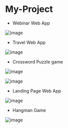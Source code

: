# My-Project

- Webinar Web App

![image](https://user-images.githubusercontent.com/90941723/157417335-a6e59dde-8f2e-4dd3-8b41-eeb47402d0e3.png)

- Travel Web App

![image](https://user-images.githubusercontent.com/90941723/157419060-16eb12e8-a75f-477a-8e2a-57e0608fbee2.png)

- Crossword Puzzle game

![image](https://user-images.githubusercontent.com/90941723/157419246-3f75d45d-57de-411b-a578-1cae1974b5d8.png)

![image](https://user-images.githubusercontent.com/90941723/157419582-5377e9c0-1a45-4a9b-ae12-f5f102074ca9.png)

- Landing Page Web App

![image](https://user-images.githubusercontent.com/90941723/157419891-7cc73418-9000-4803-aa39-d157a7bbc25e.png)

- Hangman Game

![image](https://user-images.githubusercontent.com/90941723/157418139-9d573d38-3db0-49c4-974c-a17da9355e1c.png)





